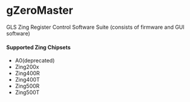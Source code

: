 # gZeroMaster
GLS Zing Register Control Software Suite (consists of firmware and GUI software)

#### Supported Zing Chipsets
* A0(deprecated)
* Zing200x
* Zing400R
* Zing400T
* Zing500R
* Zing500T
